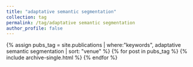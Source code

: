 ```yaml
---
title: "adaptative semantic segmentation"
collection: tag
permalink: /tag/adaptative semantic segmentation
author_profile: false
---
```

{% assign pubs_tag = site.publications | where:"keywords", adaptative semantic segmentation | sort: "venue" %}
{% for post in pubs_tag %}
  {% include archive-single.html %}
{% endfor %}